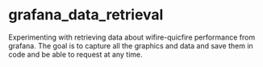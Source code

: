 # grafana_data_retrieval

Experimenting with retrieving data about wifire-quicfire performance from grafana.
The goal is to capture all the graphics and data and save them in code and be able to request at any time.
